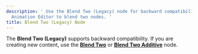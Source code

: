 ```yaml
---
description: ' Use the Blend Two (Legacy) node for backward compatibility in Open 3D Engine
  Animation Editor to blend two nodes. '
title: Blend Two (Legacy) Node
---
```


The **Blend Two \(Legacy\)** supports backward compatibility\. If you are creating new content, use the **[Blend Two](/docs/user-guide/features/visualization/animation/animation-editor/blending-blendtwo.md)** or **[Blend Two Additive](/docs/user-guide/features/visualization/animation/animation-editor/blending-blendtwoadditive.md)** node\.
